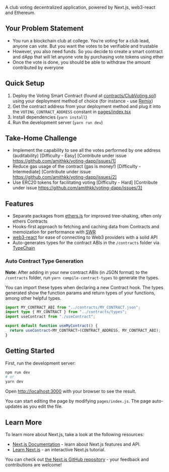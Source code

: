 A club voting decentralized application, powered by Next.js, web3-react and Ethereum.

## Your Problem Statement

- You run a blockchain club at college. You’re voting for a club lead, anyone can vote. But you want the votes to be verifiable and trustable
- However, you also need funds. So you decide to create a smart contract and dApp that will let anyone vote by purchasing vote tokens using ether
- Once the vote is done, you should be able to withdraw the amount contributed by everyone

## Quick Setup

1. Deploy the Voting Smart Contract (found at [contracts/ClubVoting.sol](/contracts/ClubVoting.sol)) using your deployment method of choice (for instance - use [Remix](http://remix.ethereum.org))
2. Get the contract address from your deployment method and plug it into the `VOTING_CONTRACT_ADDRESS` constant in [pages/index.tsx](/pages/index.tsx)
3. Install dependencies (`yarn install`)
4. Run the development server (`yarn run dev`)

## Take-Home Challenge

- Implement the capability to see all the votes performed by one address (auditability) [Difficulty - Easy] [Contribute under issue https://github.com/amithkk/voting-dapp/issues/1]
- Reduce gas usage of the contract (gas is money!) [Difficulty - Intermediate] [Contribute under issue https://github.com/amithkk/voting-dapp/issues/2]
- Use ERC20 tokens for facilitating voting [Difficulty - Hard] [Contribute under issue https://github.com/amithkk/voting-dapp/issues/3]

## Features

- Separate packages from [ethers.js](https://docs.ethers.io/v5/) for improved tree-shaking, often only ethers Contracts
- Hooks-first approach to fetching and caching data from Contracts and memoization for performance with [SWR](https://swr.vercel.app)
- [web3-react](https://github.com/NoahZinsmeister/web3-react) for ease of connecting to Web3 providers with a solid API
- Auto-generates types for the contract ABIs in the `/contracts` folder via [TypeChain](https://github.com/ethereum-ts/TypeChain)

### Auto Contract Type Generation

**Note**: After adding in your new contract ABIs (in JSON format) to the `/contracts` folder, run `yarn compile-contract-types` to generate the types.

You can import these types when declaring a new Contract hook. The types generated show the function params and return types of your functions, among other helpful types.

```ts
import MY_CONTRACT_ABI from "../contracts/MY_CONTRACT.json";
import type { MY_CONTRACT } from "../contracts/types";
import useContract from "./useContract";

export default function useMyContract() {
  return useContract<MY_CONTRACT>(CONTRACT_ADDRESS, MY_CONTRACT_ABI);
}
```

## Getting Started

First, run the development server:

```bash
npm run dev
# or
yarn dev
```

Open [http://localhost:3000](http://localhost:3000) with your browser to see the result.

You can start editing the page by modifying `pages/index.js`. The page auto-updates as you edit the file.

## Learn More

To learn more about Next.js, take a look at the following resources:

- [Next.js Documentation](https://nextjs.org/docs) - learn about Next.js features and API.
- [Learn Next.js](https://nextjs.org/learn) - an interactive Next.js tutorial.

You can check out [the Next.js GitHub repository](https://github.com/vercel/next.js/) - your feedback and contributions are welcome!
